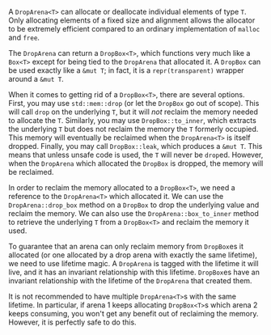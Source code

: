 A `DropArena<T>` can allocate or deallocate individual elements of type `T`. Only allocating elements of a fixed size 
and alignment allows the allocator to be extremely efficient compared to an ordinary implementation of `malloc` and `free`.

The `DropArena` can return a `DropBox<T>`, which functions very much like a `Box<T>` except for being tied to the 
`DropArena` that allocated it. A `DropBox` can be used exactly like a `&mut T`; in fact, it is a `repr(transparent)`
wrapper around a `&mut T`. 

When it comes to getting rid of a `DropBox<T>`, there are several options. First, you may use `std::mem::drop` (or let the 
`DropBox` go out of scope). This will call `drop` on the underlying `T`, but it will *not* reclaim the memory needed
to allocate the `T`. Similarly, you may use `DropBox::to_inner`, which extracts the underlying `T` but does not reclaim
the memory the `T` formerly occupied. This memory will eventually be reclaimed when the `DropArena<T>` is itself dropped.
Finally, you may call `DropBox::leak`, which produces a `&mut T`. This means that unless unsafe code is used, the `T` will
never be `drop`ed. However, when the `DropArena` which allocated the `DropBox` is dropped, the memory will be reclaimed.

In order to reclaim the memory allocated to a `DropBox<T>`, we need a reference to the `DropArena<T>` which allocated it.
We can use the `DropArena::drop_box` method on a `DropBox` to drop the underlying value and reclaim the memory. We can 
also use the `DropArena::box_to_inner` method to retrieve the underlying `T` from a `DropBox<T>` and reclaim the memory
it used.

To guarantee that an arena can only reclaim memory from `DropBox`es it allocated (or one allocated by a drop arena with 
exactly the same lifetime), we need to use lifetime magic. A `DropArena` is tagged with the lifetime it will live, and
it has an invariant relationship with this lifetime. `DropBox`es have an invariant relationship with the lifetime of 
the `DropArena` that created them. 

It is not recommended to have multiple `DropArena<T>`s with the same lifetime. In particular, if arena 1 keeps allocating
`DropBox<T>`s which arena 2 keeps consuming, you won't get any benefit out of reclaiming the memory. However, it is 
perfectly safe to do this.